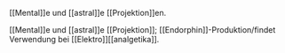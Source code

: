 [[Mental]]e und [[astral]]e [[Projektion]]en.

[[Mental]]e und [[astral]]e [[Projektion]]; [[Endorphin]]-Produktion/findet Verwendung bei [[Elektro]][[analgetika]].